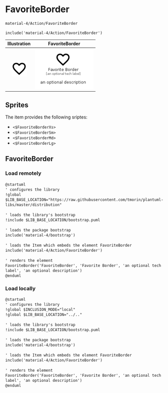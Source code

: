 # FavoriteBorder


```text
material-4/Action/FavoriteBorder
```

```text
include('material-4/Action/FavoriteBorder')
```



| Illustration | FavoriteBorder |
| :---: | :---: |
| ![illustration for Illustration](../../material-4/Action/FavoriteBorder.png) | ![illustration for FavoriteBorder](../../material-4/Action/FavoriteBorder.Local.png) |



## Sprites
The item provides the following sriptes:

- `<$FavoriteBorderXs>`
- `<$FavoriteBorderSm>`
- `<$FavoriteBorderMd>`
- `<$FavoriteBorderLg>`





## FavoriteBorder

### Load remotely
```plantuml
@startuml
' configures the library
!global $LIB_BASE_LOCATION="https://raw.githubusercontent.com/tmorin/plantuml-libs/master/distribution"

' loads the library's bootstrap
!include $LIB_BASE_LOCATION/bootstrap.puml

' loads the package bootstrap
include('material-4/bootstrap')

' loads the Item which embeds the element FavoriteBorder
include('material-4/Action/FavoriteBorder')

' renders the element
FavoriteBorder('FavoriteBorder', 'Favorite Border', 'an optional tech label', 'an optional description')
@enduml
```

### Load locally
```plantuml
@startuml
' configures the library
!global $INCLUSION_MODE="local"
!global $LIB_BASE_LOCATION="../.."

' loads the library's bootstrap
!include $LIB_BASE_LOCATION/bootstrap.puml

' loads the package bootstrap
include('material-4/bootstrap')

' loads the Item which embeds the element FavoriteBorder
include('material-4/Action/FavoriteBorder')

' renders the element
FavoriteBorder('FavoriteBorder', 'Favorite Border', 'an optional tech label', 'an optional description')
@enduml
```

